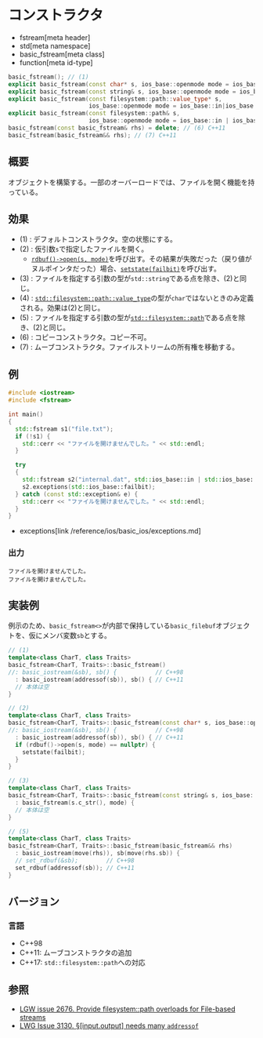 # コンストラクタ
* fstream[meta header]
* std[meta namespace]
* basic_fstream[meta class]
* function[meta id-type]

```cpp
basic_fstream(); // (1)
explicit basic_fstream(const char* s, ios_base::openmode mode = ios_base::in | ios_base::out); // (2)
explicit basic_fstream(const string& s, ios_base::openmode mode = ios_base::in | ios_base::out); // (3)
explicit basic_fstream(const filesystem::path::value_type* s,
                       ios_base::openmode mode = ios_base::in|ios_base::out); // (4) C++17
explicit basic_fstream(const filesystem::path& s,
                       ios_base::openmode mode = ios_base::in | ios_base::out); // (5) C++17
basic_fstream(const basic_fstream& rhs) = delete; // (6) C++11
basic_fstream(basic_fstream&& rhs); // (7) C++11
```

## 概要
オブジェクトを構築する。一部のオーバーロードでは、ファイルを開く機能を持っている。

## 効果

- (1) : デフォルトコンストラクタ。空の状態にする。
- (2) : 仮引数`s`で指定したファイルを開く。
    - [`rdbuf()->open(s, mode)`](/reference/fstream/basic_filebuf/open.md)を呼び出す。その結果が失敗だった（戻り値がヌルポインタだった）場合、[`setstate(failbit)`](/reference/ios/basic_ios/setstate.md)を呼び出す。
- (3) : ファイルを指定する引数の型が`std::string`である点を除き、(2)と同じ。
- (4) : [`std::filesystem::path::value_type`](/reference/filesystem/path.md)の型が`char`ではないときのみ定義される。効果は(2)と同じ。
- (5) : ファイルを指定する引数の型が[`std::filesystem::path`](/reference/filesystem/path.md)である点を除き、(2)と同じ。
- (6) : コピーコンストラクタ。コピー不可。
- (7) : ムーブコンストラクタ。ファイルストリームの所有権を移動する。

## 例

```cpp example
#include <iostream>
#include <fstream>

int main()
{
  std::fstream s1("file.txt");
  if (!s1) {
    std::cerr << "ファイルを開けませんでした。" << std::endl;
  }

  try
  {
    std::fstream s2("internal.dat", std::ios_base::in | std::ios_base::out | std::ios_base::binary);
    s2.exceptions(std::ios_base::failbit);
  } catch (const std::exception& e) {
    std::cerr << "ファイルを開けませんでした。" << std::endl;
  }
}
```
* exceptions[link /reference/ios/basic_ios/exceptions.md]

### 出力
```
ファイルを開けませんでした。
ファイルを開けませんでした。
```

## 実装例

例示のため、`basic_fstream<>`が内部で保持している`basic_filebuf`オブジェクトを、仮にメンバ変数`sb`とする。

```cpp
// (1)
template<class CharT, class Traits>
basic_fstream<CharT, Traits>::basic_fstream()
//: basic_iostream(&sb), sb() {           // C++98
  : basic_iostream(addressof(sb)), sb() { // C++11
  // 本体は空
}

// (2)
template<class CharT, class Traits>
basic_fstream<CharT, Traits>::basic_fstream(const char* s, ios_base::openmode mode)
//: basic_iostream(&sb), sb() {           // C++98
  : basic_iostream(addressof(sb)), sb() { // C++11
  if (rdbuf()->open(s, mode) == nullptr) {
    setstate(failbit);
  }
}

// (3)
template<class CharT, class Traits>
basic_fstream<CharT, Traits>::basic_fstream(const string& s, ios_base::openmode mode)
  : basic_fstream(s.c_str(), mode) {
  // 本体は空
}

// (5)
template<class CharT, class Traits>
basic_fstream<CharT, Traits>::basic_fstream(basic_fstream&& rhs)
  : basic_iostream(move(rhs)), sb(move(rhs.sb)) {
  // set_rdbuf(&sb);        // C++98
  set_rdbuf(addressof(sb)); // C++11
}
```

## バージョン
### 言語
- C++98
- C++11: ムーブコンストラクタの追加
- C++17: `std::filesystem::path`への対応

## 参照

- [LGW issue 2676. Provide filesystem::path overloads for File-based streams](https://wg21.cmeerw.net/lwg/issue2676)
- [LWG Issue 3130. §[input.output] needs many `addressof`](https://wg21.cmeerw.net/lwg/issue3130)
